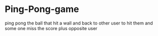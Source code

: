 # Ping-Pong-game
ping pong the ball that hit a wall and back to other user to hit them and some one miss the score plus opposite user
